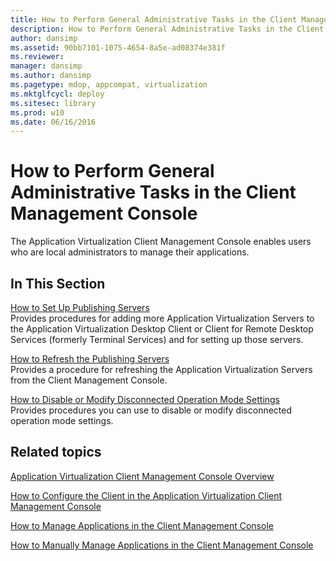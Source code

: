 ```yaml
---
title: How to Perform General Administrative Tasks in the Client Management Console
description: How to Perform General Administrative Tasks in the Client Management Console
author: dansimp
ms.assetid: 90bb7101-1075-4654-8a5e-ad08374e381f
ms.reviewer: 
manager: dansimp
ms.author: dansimp
ms.pagetype: mdop, appcompat, virtualization
ms.mktglfcycl: deploy
ms.sitesec: library
ms.prod: w10
ms.date: 06/16/2016
---
```



# How to Perform General Administrative Tasks in the Client Management Console


The Application Virtualization Client Management Console enables users who are local administrators to manage their applications.

## In This Section


<a href="" id="how-to-set-up-publishing-servers"></a>[How to Set Up Publishing Servers](how-to-set-up-publishing-servers.md)  
Provides procedures for adding more Application Virtualization Servers to the Application Virtualization Desktop Client or Client for Remote Desktop Services (formerly Terminal Services) and for setting up those servers.

<a href="" id="how-to-refresh-the-publishing-servers"></a>[How to Refresh the Publishing Servers](how-to-refresh-the-publishing-servers.md)  
Provides a procedure for refreshing the Application Virtualization Servers from the Client Management Console.

<a href="" id="how-to-disable-or-modify-disconnected-operation-mode-settings"></a>[How to Disable or Modify Disconnected Operation Mode Settings](how-to-disable-or-modify-disconnected-operation-mode-settings.md)  
Provides procedures you can use to disable or modify disconnected operation mode settings.

## Related topics


[Application Virtualization Client Management Console Overview](application-virtualization-client-management-console-overview.md)

[How to Configure the Client in the Application Virtualization Client Management Console](how-to-configure-the-client-in-the-application-virtualization-client-management-console.md)

[How to Manage Applications in the Client Management Console](how-to-manage-applications-in-the-client-management-console.md)

[How to Manually Manage Applications in the Client Management Console](how-to-manually-manage-applications-in-the-client-management-console.md)

 

 





